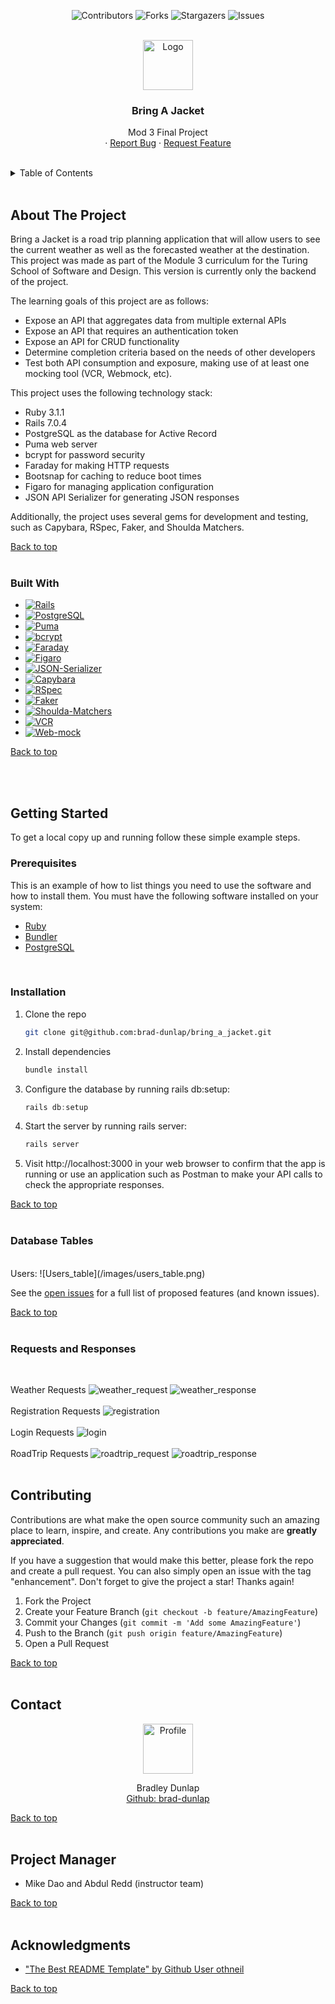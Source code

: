 <!-- Improved compatibility of back to top link: See: https://github.com/othneildrew/Best-README-Template/pull/73 -->
<div id="top"></div>

<!--
*** Thanks for checking out the Best-README-Template. If you have a suggestion
*** that would make this better, please fork the repo and create a pull request
*** or simply open an issue with the tag "enhancement".
*** Don't forget to give the project a star!
*** Thanks again! Now go create something AMAZING! :D
-->



<!-- PROJECT SHIELDS -->
<!--
*** I'm using markdown "reference style" links for readability.
*** Reference links are enclosed in brackets [ ] instead of parentheses ( ).
*** See the bottom of this document for the declaration of the reference variables
*** for contributors-url, forks-url, etc. This is an optional, concise syntax you may use.
*** https://www.markdownguide.org/basic-syntax/#reference-style-links
-->
<p align="center">
  <img src="https://img.shields.io/github/contributors/brad-dunlap/bring_a_jacket?style=for-the-badge" alt="Contributors">
  <img src="https://img.shields.io/github/forks/brad-dunlap/bring_a_jacket?style=for-the-badge" alt="Forks">
  <img src="https://img.shields.io/github/stars/brad-dunlap/bring_a_jacket?style=for-the-badge" alt="Stargazers">
  <img src="https://img.shields.io/github/issues/brad-dunlap/bring_a_jacket?style=for-the-badge" alt="Issues">
</p>


<!-- PROJECT LOGO -->
<br />
<div align="center">
  <a href="https://github.com/brad-dunlap/bring_a_jacket">
    <img src=images/jacket.jpeg alt="Logo" width="80" height="80">
  </a>

<h3 align="center">Bring A Jacket</h3>

  <p align="center">
    Mod 3 Final Project
    <br />
       ·
    <a href="https://github.com/brad-dunlap/bring_a_jacket/issues">Report Bug</a>
    ·
    <a href="https://github.com/brad-dunlap/bring_a_jacket/issues">Request Feature</a>
  </p>
</div>
<br />



<!-- TABLE OF CONTENTS -->
<details>
  <summary>Table of Contents</summary>
  <ol>
    <li>
      <a href="#about-the-project">About The Project</a>
      <ul>
        <li><a href="#built-with">Built With</a></li>
      </ul>
    </li>
    <li>
      <a href="#getting-started">Getting Started</a>
      <ul>
        <li><a href="#prerequisites">Prerequisites</a></li>
        <li><a href="#installation">Installation</a></li>
      </ul>
    </li>
    <li><a href="#database-tables">Database Tables</a></li>
    <li><a href="#requests-and-responses">Requests and Responses</a></li>
    <li><a href="#contributing">Contributing</a></li>
    <li><a href="#contact">Contact</a></li>
    <li><a href="#acknowledgments">Acknowledgments</a></li>
  </ol>
</details>

<br />

<!-- ABOUT THE PROJECT -->
## About The Project


Bring a Jacket is a road trip planning application that will allow users to see the current weather as well as the forecasted weather at the destination. This project was made as part of the Module 3 curriculum for the Turing School of Software and Design. This version is currently only the backend of the project.

The learning goals of this project are as follows:
- Expose an API that aggregates data from multiple external APIs
- Expose an API that requires an authentication token
- Expose an API for CRUD functionality
- Determine completion criteria based on the needs of other developers
- Test both API consumption and exposure, making use of at least one mocking tool (VCR, Webmock, etc).


This project uses the following technology stack:

- Ruby 3.1.1
- Rails 7.0.4
- PostgreSQL as the database for Active Record
- Puma web server
- bcrypt for password security
- Faraday for making HTTP requests
- Bootsnap for caching to reduce boot times
- Figaro for managing application configuration
- JSON API Serializer for generating JSON responses

Additionally, the project uses several gems for development and testing, such as Capybara, RSpec, Faker, and Shoulda Matchers.

<a href="#top">Back to top</a>
<br />
<br />

### Built With

* [![Rails]][Rails-url]
* [![PostgreSQL]][PostgreSQL-url]
* [![Puma]][Puma-url]
* [![bcrypt]][bcrypt-url]
* [![Faraday]][Faraday-url]
* [![Figaro]][Figaro-url]
* [![JSON-Serializer]][JSON-Serializer-url]
* [![Capybara]][Capybara-url]
* [![RSpec]][RSpec-url]
* [![Faker]][Faker-url]
* [![Shoulda-Matchers]][Shoulda-Matchers-url]
* [![VCR]][VCR-url]
* [![Web-mock]][Web-mock-url]

<a href="#top">Back to top</a>

<br />
<br />

<!-- GETTING STARTED -->
## Getting Started

To get a local copy up and running follow these simple example steps.

### Prerequisites

This is an example of how to list things you need to use the software and how to install them.
You must have the following software installed on your system:

* [Ruby](https://www.ruby-lang.org/en/downloads/)
* [Bundler](https://bundler.io/)
* [PostgreSQL](https://www.postgresql.org/download/)

<br />

### Installation

1. Clone the repo
   ```sh
   git clone git@github.com:brad-dunlap/bring_a_jacket.git
   ```
2. Install dependencies
   ```sh
   bundle install
   ```
3. Configure the database by running rails db:setup:
   ```js
   rails db:setup
   ```
4. Start the server by running rails server:
   ```js
   rails server
   ```
5. Visit http://localhost:3000 in your web browser to confirm that the app is running or use an application such as Postman to make your API calls to check the appropriate responses. 

<a href="#top">Back to top</a>
<br />
<br />
### Database Tables
<br />
Users:
![Users_table](/images/users_table.png)

See the [open issues](https://github.com/wise-app-team/wise-app-be/issues) for a full list of proposed features (and known issues).

<a href="#top">Back to top</a>
<br />
<br />
### Requests and Responses
<br />

Weather Requests
![weather_request](/images/weather_request.png)
![weather_response](/images/weather_response.png)
<br />
<br />
Registration Requests
![registration](/images/registration_request_and_response.png)
<br />
<br />
Login Requests
![login](/images/login_request_and_response.png)
<br />
<br />
RoadTrip Requests
![roadtrip_request](/images/roadtrip_request.png)
![roadtrip_response](/images/roadtrip_response.png)
<br />
<br />




<!-- CONTRIBUTING -->
## Contributing

Contributions are what make the open source community such an amazing place to learn, inspire, and create. Any contributions you make are **greatly appreciated**.

If you have a suggestion that would make this better, please fork the repo and create a pull request. You can also simply open an issue with the tag "enhancement".
Don't forget to give the project a star! Thanks again!

1. Fork the Project
2. Create your Feature Branch (`git checkout -b feature/AmazingFeature`)
3. Commit your Changes (`git commit -m 'Add some AmazingFeature'`)
4. Push to the Branch (`git push origin feature/AmazingFeature`)
5. Open a Pull Request

<a href="#top">Back to top</a>
<br />
<br />

<!-- CONTACT -->
## Contact


<div align="center">
  <img src="https://avatars.githubusercontent.com/u/117024855?v=4" alt="Profile" width="80" height="80">
  <p align="center">
    Bradley Dunlap<br>
    <a href="https://github.com/brad-dunlap">Github: brad-dunlap</a>
  </p>
</div>


<a href="#top">Back to top</a>
<br />
<br />
<!-- PROJECT MANAGER -->
## Project Manager

* Mike Dao and Abdul Redd (instructor team)

<a href="#top">Back to top</a>
<br />
<br />
<!-- ACKNOWLEDGMENTS -->
## Acknowledgments

* ["The Best README Template" by Github User othneil](https://github.com/othneildrew/Best-README-Template)


<a href="#top">Back to top</a>





<!-- MARKDOWN LINKS & IMAGES -->
<!-- https://www.markdownguide.org/basic-syntax/#reference-style-links -->
[contributors-shield]: https://img.shields.io/github/contributors/brad-dunlap/bring_a_jacket.svg?style=for-the-badge
[contributors-url]: https://github.com/brad-dunlap/bring_a_jacket/graphs/contributors

[forks-shield]: https://img.shields.io/github/forks/brad-dunlap/bring_a_jacket.svg?style=for-the-badge
[forks-url]: https://github.com/brad-dunlap/bring_a_jacket/network/members

[stars-shield]: https://img.shields.io/github/stars/brad-dunlap/bring_a_jacket.svg?style=for-the-badge
[stars-url]: https://github.com/brad-dunlap/bring_a_jacket/stargazers

[issues-shield]: https://img.shields.io/github/issues/brad-dunlap/bring_a_jacket.svg?style=for-the-badge
[issues-url]: https://github.com/brad-dunlap/bring_a_jacket/issues

[linkedin-shield]: https://img.shields.io/badge/-LinkedIn-black.svg?style=for-the-badge&logo=linkedin&colorB=555
[linkedin-url]: https://linkedin.com/in/linkedin_username

[product-screenshot]: images/screenshot.png


[Bootstrap.com]: https://img.shields.io/badge/Bootstrap-563D7C?style=for-the-badge&logo=bootstrap&logoColor=white
[Bootstrap-url]: https://getbootstrap.com
[JQuery.com]: https://img.shields.io/badge/jQuery-0769AD?style=for-the-badge&logo=jquery&logoColor=white
[JQuery-url]: https://jquery.com 

[Rails]: https://img.shields.io/badge/-Ruby%20on%20Rails-CC0000?logo=ruby-on-rails&logoColor=white&style=for-the-badge
[Rails-url]: https://rubyonrails.org 

[Circle-CI]: https://img.shields.io/circleci/build/github/wise-app-team/wise-app-be/main
[Circle-url]: https://app.circleci.com/

[PostgreSQL]: https://img.shields.io/badge/-PostgreSQL-4169E1?logo=postgresql&logoColor=white&style=for-the-badge
[PostgreSQL-url]: https://www.postgresql.org/

[Puma]: https://img.shields.io/badge/-Puma-FFD43B?logo=puma&logoColor=black&style=for-the-badge
[Puma-url]: https://github.com/puma/puma

[bcrypt]: https://img.shields.io/badge/-bcrypt-00599C?logo=gnu-privacy-guard&logoColor=white&style=for-the-badge
[bcrypt-url]: https://github.com/codahale/bcrypt-ruby

[Faraday]: https://img.shields.io/badge/-Faraday-3E3E3E?logo=ruby&logoColor=white&style=for-the-badge
[Faraday-url]: https://github.com/lostisland/faraday

[Figaro]: https://img.shields.io/badge/-Figaro-FF4136?logo=rubygems&logoColor=white&style=for-the-badge
[Figaro-url]: https://github.com/laserlemon/figaro

[JSON-Serializer]: https://img.shields.io/badge/-JSON%20API%20Serializer-1E90FF?logo=json&logoColor=white&style=for-the-badge
[JSON-Serializer-url]: https://github.com/jsonapi-serializer/jsonapi-serializer

[Capybara]: https://img.shields.io/badge/-Capybara-FF7F50?logo=rubygems&logoColor=white&style=for-the-badge
[Capybara-url]: https://github.com/teamcapybara/capybara

[RSpec]: https://img.shields.io/badge/-RSpec-FF7F50?logo=rubygems&logoColor=white&style=for-the-badge
[RSpec-url]: https://github.com/rspec/rspec

[Faker]: https://img.shields.io/badge/-Faker-FF69B4?logo=rubygems&logoColor=white&style=for-the-badge
[Faker-url]: https://github.com/faker-ruby/faker

[Shoulda-Matchers]: https://img.shields.io/badge/-Shoulda%20Matchers-5B5B5B?logo=rubygems&logoColor=white&style=for-the-badge
[Shoulda-Matchers-url]: https://github.com/thoughtbot/shoulda-matchers

[Web-mock]: https://img.shields.io/badge/-WebMock-8B0000?logo=rubygems&logoColor=white&style=for-the-badge
[Web-mock-url]: https://github.com/bblimke/webmock

[VCR]: https://img.shields.io/badge/-VCR-2F4F4F?logo=rubygems&logoColor=white&style=for-the-badge
[VCR-url]:  https://github.com/vcr/vcr
